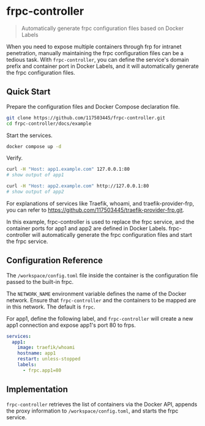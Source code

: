 # frpc-controller

> Automatically generate frpc configuration files based on Docker Labels

When you need to expose multiple containers through frp for intranet penetration, manually maintaining the frpc configuration files can be a tedious task. With `frpc-controller`, you can define the service's domain prefix and container port in Docker Labels, and it will automatically generate the frpc configuration files.

## Quick Start

Prepare the configuration files and Docker Compose declaration file.

```sh
git clone https://github.com/117503445/frpc-controller.git
cd frpc-controller/docs/example
```

Start the services.

```sh
docker compose up -d
```

Verify.

```sh
curl -H "Host: app1.example.com" 127.0.0.1:80
# show output of app1

curl -H "Host: app2.example.com" http://127.0.0.1:80
# show output of app2
```

For explanations of services like Traefik, whoami, and traefik-provider-frp, you can refer to <https://github.com/117503445/traefik-provider-frp.git>.

In this example, frpc-controller is used to replace the frpc service, and the container ports for app1 and app2 are defined in Docker Labels. frpc-controller will automatically generate the frpc configuration files and start the frpc service.

## Configuration Reference

The `/workspace/config.toml` file inside the container is the configuration file passed to the built-in frpc.

The `NETWORK_NAME` environment variable defines the name of the Docker network. Ensure that `frpc-controller` and the containers to be mapped are in this network. The default is `frpc`.

For app1, define the following label, and `frpc-controller` will create a new app1 connection and expose app1's port 80 to frps.

```yaml
services:
  app1:
    image: traefik/whoami
    hostname: app1
    restart: unless-stopped
    labels:
      - frpc.app1=80
```

## Implementation

`frpc-controller` retrieves the list of containers via the Docker API, appends the proxy information to `/workspace/config.toml`, and starts the frpc service.
